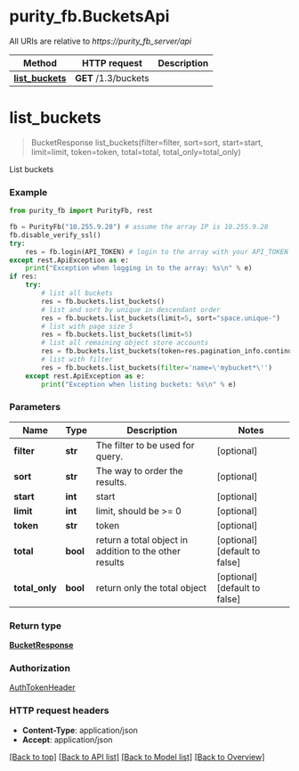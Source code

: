 # purity_fb.BucketsApi

All URIs are relative to *https://purity_fb_server/api*

Method | HTTP request | Description
------------- | ------------- | -------------
[**list_buckets**](BucketsApi.md#list_buckets) | **GET** /1.3/buckets | 


# **list_buckets**
> BucketResponse list_buckets(filter=filter, sort=sort, start=start, limit=limit, token=token, total=total, total_only=total_only)



List buckets

### Example 
```python
from purity_fb import PurityFb, rest

fb = PurityFb("10.255.9.28") # assume the array IP is 10.255.9.28
fb.disable_verify_ssl()
try:
    res = fb.login(API_TOKEN) # login to the array with your API_TOKEN
except rest.ApiException as e:
    print("Exception when logging in to the array: %s\n" % e)
if res:
    try:
        # list all buckets
        res = fb.buckets.list_buckets()
        # list and sort by unique in descendant order
        res = fb.buckets.list_buckets(limit=5, sort="space.unique-")
        # list with page size 5
        res = fb.buckets.list_buckets(limit=5)
        # list all remaining object store accounts
        res = fb.buckets.list_buckets(token=res.pagination_info.continuation_token)
        # list with filter
        res = fb.buckets.list_buckets(filter='name=\'mybucket*\'')
    except rest.ApiException as e:
        print("Exception when listing buckets: %s\n" % e)
```

### Parameters

Name | Type | Description  | Notes
------------- | ------------- | ------------- | -------------
 **filter** | **str**| The filter to be used for query. | [optional] 
 **sort** | **str**| The way to order the results. | [optional] 
 **start** | **int**| start | [optional] 
 **limit** | **int**| limit, should be &gt;&#x3D; 0 | [optional] 
 **token** | **str**| token | [optional] 
 **total** | **bool**| return a total object in addition to the other results | [optional] [default to false]
 **total_only** | **bool**| return only the total object | [optional] [default to false]

### Return type

[**BucketResponse**](BucketResponse.md)

### Authorization

[AuthTokenHeader](index.md#AuthTokenHeader)

### HTTP request headers

 - **Content-Type**: application/json
 - **Accept**: application/json

[[Back to top]](#) [[Back to API list]](index.md#endpoint-properties) [[Back to Model list]](index.md#documentation-for-models) [[Back to Overview]](index.md)

